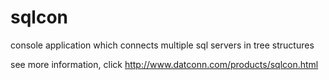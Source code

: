 # sqlcon
console application which connects multiple sql servers in tree structures

see more information, click http://www.datconn.com/products/sqlcon.html

